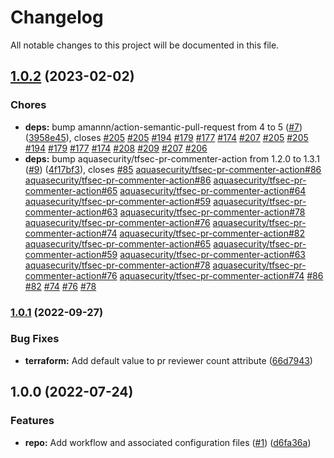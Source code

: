# Changelog

All notable changes to this project will be documented in this file.

## [1.0.2](https://github.com/3ware/workflows/compare/v1.0.1...v1.0.2) (2023-02-02)


### Chores

* **deps:** bump amannn/action-semantic-pull-request from 4 to 5 ([#7](https://github.com/3ware/workflows/issues/7)) ([3958e45](https://github.com/3ware/workflows/commit/3958e45e3ea7015553a233b101611b924d8a2183)), closes [#205](https://github.com/3ware/workflows/issues/205) [#205](https://github.com/3ware/workflows/issues/205) [#194](https://github.com/3ware/workflows/issues/194) [#179](https://github.com/3ware/workflows/issues/179) [#177](https://github.com/3ware/workflows/issues/177) [#174](https://github.com/3ware/workflows/issues/174) [#207](https://github.com/3ware/workflows/issues/207) [#205](https://github.com/3ware/workflows/issues/205) [#205](https://github.com/3ware/workflows/issues/205) [#194](https://github.com/3ware/workflows/issues/194) [#179](https://github.com/3ware/workflows/issues/179) [#177](https://github.com/3ware/workflows/issues/177) [#174](https://github.com/3ware/workflows/issues/174) [#208](https://github.com/3ware/workflows/issues/208) [#209](https://github.com/3ware/workflows/issues/209) [#207](https://github.com/3ware/workflows/issues/207) [#206](https://github.com/3ware/workflows/issues/206)
* **deps:** bump aquasecurity/tfsec-pr-commenter-action from 1.2.0 to 1.3.1 ([#9](https://github.com/3ware/workflows/issues/9)) ([4f17bf3](https://github.com/3ware/workflows/commit/4f17bf3940a74622a94318a0b25943c8833389dd)), closes [#85](https://github.com/3ware/workflows/issues/85) [aquasecurity/tfsec-pr-commenter-action#86](https://github.com/aquasecurity/tfsec-pr-commenter-action/issues/86) [aquasecurity/tfsec-pr-commenter-action#86](https://github.com/aquasecurity/tfsec-pr-commenter-action/issues/86) [aquasecurity/tfsec-pr-commenter-action#65](https://github.com/aquasecurity/tfsec-pr-commenter-action/issues/65) [aquasecurity/tfsec-pr-commenter-action#64](https://github.com/aquasecurity/tfsec-pr-commenter-action/issues/64) [aquasecurity/tfsec-pr-commenter-action#59](https://github.com/aquasecurity/tfsec-pr-commenter-action/issues/59) [aquasecurity/tfsec-pr-commenter-action#63](https://github.com/aquasecurity/tfsec-pr-commenter-action/issues/63) [aquasecurity/tfsec-pr-commenter-action#78](https://github.com/aquasecurity/tfsec-pr-commenter-action/issues/78) [aquasecurity/tfsec-pr-commenter-action#76](https://github.com/aquasecurity/tfsec-pr-commenter-action/issues/76) [aquasecurity/tfsec-pr-commenter-action#74](https://github.com/aquasecurity/tfsec-pr-commenter-action/issues/74) [aquasecurity/tfsec-pr-commenter-action#82](https://github.com/aquasecurity/tfsec-pr-commenter-action/issues/82) [aquasecurity/tfsec-pr-commenter-action#65](https://github.com/aquasecurity/tfsec-pr-commenter-action/issues/65) [aquasecurity/tfsec-pr-commenter-action#59](https://github.com/aquasecurity/tfsec-pr-commenter-action/issues/59) [aquasecurity/tfsec-pr-commenter-action#63](https://github.com/aquasecurity/tfsec-pr-commenter-action/issues/63) [aquasecurity/tfsec-pr-commenter-action#78](https://github.com/aquasecurity/tfsec-pr-commenter-action/issues/78) [aquasecurity/tfsec-pr-commenter-action#76](https://github.com/aquasecurity/tfsec-pr-commenter-action/issues/76) [aquasecurity/tfsec-pr-commenter-action#74](https://github.com/aquasecurity/tfsec-pr-commenter-action/issues/74) [#86](https://github.com/3ware/workflows/issues/86) [#82](https://github.com/3ware/workflows/issues/82) [#74](https://github.com/3ware/workflows/issues/74) [#76](https://github.com/3ware/workflows/issues/76) [#78](https://github.com/3ware/workflows/issues/78)

### [1.0.1](https://github.com/3ware/terraform-template/compare/v1.0.0...v1.0.1) (2022-09-27)


### Bug Fixes

* **terraform:** Add default value to pr reviewer count attribute ([66d7943](https://github.com/3ware/terraform-template/commit/66d7943c005990de035c3be75ff3153dcd1a5a55))

## 1.0.0 (2022-07-24)


### Features

* **repo:** Add workflow and associated configuration files ([#1](https://github.com/3ware/terraform-template/issues/1)) ([d6fa36a](https://github.com/3ware/terraform-template/commit/d6fa36abe604d2095a3d2b8bc0f3e72bc310b8da))

